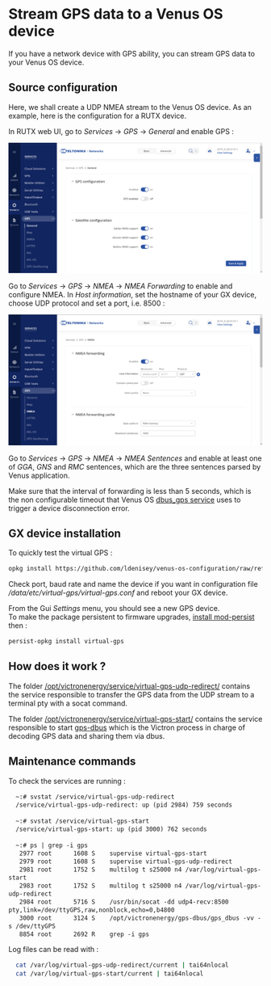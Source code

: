 # Stream GPS data to a Venus OS device

If you have a network device with GPS ability, you can stream GPS data to your Venus OS device.

## Source configuration

Here, we shall create a UDP NMEA stream to the Venus OS device. As an example, here is the configuration for a RUTX device.

In RUTX web UI, go to *Services* -> *GPS* -> *General* and enable GPS :

![](images/RUTX-GPS_conf.png)

Go to *Services* -> *GPS* -> *NMEA* -> *NMEA Forwarding* to enable and configure NMEA.
In *Host information*, set the hostname of your GX device, choose UDP protocol and set a port, i.e. 8500 :

![](images/RUTX-NMEA_conf.png)

Go to *Services* -> *GPS* -> *NMEA* -> *NMEA Sentences* and enable at least one of *GGA*, *GNS* and *RMC* sentences, which are the three sentences parsed by Venus application.

Make sure that the interval of forwarding is less than 5 seconds, which is the non configurable timeout that Venus OS [dbus_gps service](https://github.com/victronenergy/dbus_gps) uses to trigger a device disconnection error.

## GX device installation

To quickly test the virtual GPS :
``` bash
opkg install https://github.com/ldenisey/venus-os-configuration/raw/refs/heads/main/feed/virtual-gps_1.0.0_all.ipk
```

Check port, baud rate and name the device if you want in configuration file */data/etc/virtual-gps/virtual-gps.conf* and reboot your GX device.

From the Gui *Settings* menu, you should see a new GPS device.  
To make the package persistent to firmware upgrades, [install mod-persist](./VenusOS-Mod_persist.md.md#how-to-install-it) then :
``` bash
persist-opkg install virtual-gps
```

## How does it work ?

The folder [/opt/victronenergy/service/virtual-gps-udp-redirect/](../feed/virtual-gps/opt/victronenergy/service/virtual-gps-udp-redirect/) contains the service responsible to transfer the GPS data from the UDP stream to a terminal pty with a socat command.

The folder [/opt/victronenergy/service/virtual-gps-start/](../feed/virtual-gps/opt/victronenergy/service/virtual-gps-start/) contains the service responsible to start [gps-dbus](https://github.com/victronenergy/dbus_gps) which is the Victron process in charge of decoding GPS data and sharing them via dbus.

## Maintenance commands

To check the services are running :

``` console
  ~:# svstat /service/virtual-gps-udp-redirect
  /service/virtual-gps-udp-redirect: up (pid 2984) 759 seconds

  ~:# svstat /service/virtual-gps-start
  /service/virtual-gps-start: up (pid 3000) 762 seconds

  ~:# ps | grep -i gps
   2977 root      1608 S    supervise virtual-gps-start
   2979 root      1608 S    supervise virtual-gps-udp-redirect
   2981 root      1752 S    multilog t s25000 n4 /var/log/virtual-gps-start
   2983 root      1752 S    multilog t s25000 n4 /var/log/virtual-gps-udp-redirect
   2984 root      5716 S    /usr/bin/socat -dd udp4-recv:8500 pty,link=/dev/ttyGPS,raw,nonblock,echo=0,b4800
   3000 root      3124 S    /opt/victronenergy/gps-dbus/gps_dbus -vv -s /dev/ttyGPS
   8854 root      2692 R    grep -i gps
```

Log files can be read with :

``` bash
  cat /var/log/virtual-gps-udp-redirect/current | tai64nlocal
  cat /var/log/virtual-gps-start/current | tai64nlocal
```
